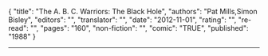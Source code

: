 {
"title": "The A. B. C. Warriors: The Black Hole",
"authors": "Pat Mills,Simon Bisley",
"editors": "",
"translator": "",
"date": "2012-11-01",
"rating": "",
"re-read": "",
"pages": "160",
"non-fiction": "",
"comic": "TRUE",
"published": "1988"
}

---
